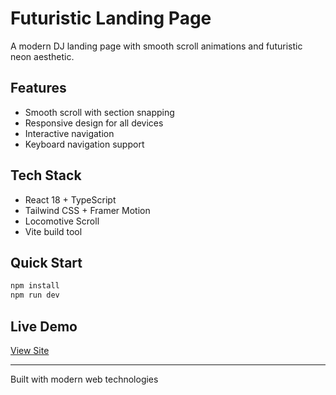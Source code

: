 
# Futuristic Landing Page

A modern DJ landing page with smooth scroll animations and futuristic neon aesthetic.

## Features

- Smooth scroll with section snapping
- Responsive design for all devices
- Interactive navigation
- Keyboard navigation support

## Tech Stack

- React 18 + TypeScript
- Tailwind CSS + Framer Motion
- Locomotive Scroll
- Vite build tool

## Quick Start

```bash
npm install
npm run dev
```

## Live Demo

[View Site](https://artgolwebdev.github.io/LP03)

---

Built with modern web technologies
  
